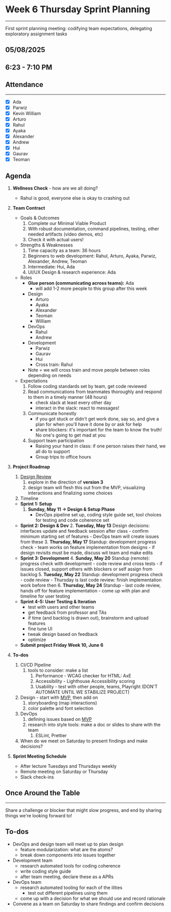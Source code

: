 # Week 6 Thursday Sprint Planning
--- 
First sprint planning meeting: codifying team expectations, delegating exploratory assignment tasks

## 05/08/2025
## 6:23 - 7:10 PM

## Attendance
---
- [x] Ada
- [x] Parwiz
- [x] Kevin William
- [x] Arturo
- [x] Rahul
- [x] Ayaka
- [x] Alexander
- [x] Andrew
- [x] Hui
- [x] Gaurav
- [x] Teoman
  
## Agenda
1. **Wellness Check** - how are we all doing?
   - Rahul is good, everyone else is okay to crashing out
2. **Team Contract**
   - Goals & Outcomes
      1. Complete our Minimal Viable Product 
      2. With robust documentation, command pipelines, testing, other needed artifacts (video demos, etc)
      3. Check it with actual users!
   - Strengths & Weaknesses
      1. Time capacity as a team: 36 hours
      2. Beginners to web development: Rahul, Arturo, Ayaka, Parwiz, Alexander, Andrew, Teoman
      3. Intermediate: Hui, Ada
      4. UI/UX Design & research experience: Ada
   - Roles
      - **Glue person (communicating across teams):** Ada
         - will add 1-2 more people to this group after this week
      - Design
         - Arturo
         - Ayaka
         - Alexander
         - Teoman
         - William
      - DevOps
         - Rahul
         - Andrew
      - Development
         - Parwiz
         - Gaurav
         - Hui
         - Cross train: Rahul
      - Note = we will cross train and move people between roles depending on needs
   - Expectations 
      1. Follow coding standards set by team, get code reviewed
      2. Read communications from teammates thoroughly and respond to them in a timely manner (48 hours)
         - check slack at least every other day
         - interact in the slack: react to messages!
      3. Communicate honestly
         - if you got stuck or didn't get work done, say so, and give a plan for when you'll have it done by or ask for help
         - share blockers: it's important for the team to know the truth! No one's going to get mad at you
      4. Support team participation
         - Raising your hand in class: if one person raises their hand, we all do to support
         - Group trips to office hours
3. **Project Roadmap**
   1. [Design Review](https://miro.com/app/board/uXjVI-s3M8k=/?moveToWidget=3458764626234861431&cot=14)
      1. explore in the direction of **version 3**
      2. design team will flesh this out from the MVP, visualizing interactions and finalizing some choices
   2. Timeline
   - **Sprint 1: Setup**
      1. **Sunday, May 11 -> Design & Setup Phase** 
         - DevOps pipeline set up, coding style guide set, tool choices for testing and code coherence set
   - **Sprint 2: Design & Dev**
      2. **Tuesday, May 13** Design decisions: interfaces update and feedback session after class
         - confirm minimum starting set of features
         - DevOps team will create issues from these
      3. **Thursday, May 17** Standup: development progress check
         - team works on feature implementation from designs
         - if design revisits must be made, discuss wit team and make edits
   - **Sprint 3: Development**
      4. **Sunday, May 20** Standup (remote): progress check with development
         - code review and cross tests
         - if issues closed, support others with blockers or self assign from backlog
      5. **Tuesday, May 22** Standup: development progress check
         - code review
         - Thursday is last code review: finish implementation work before then
      6. **Thursday, May 24** Standup
         - last code review, hands off for feature implementation
         - come up with plan and timeline for user testing
   - **Sprint 4-5: User Testing & Iteration**
     - test with users and other teams
     - get feedback from professor and TAs
     - if time (and backlog is drawn out), brainstorm and upload features
     - fine tune UI
     - tweak design based on feedback
     - optimize
   - **Submit project Friday Week 10, June 6**
  
4. **To-dos**
   1. CI/CD Pipeline
      1. tools to consider: make a list
         1. Performance - WCAG checker for HTML: AxE
         2. Accessibility - Lighthouse Accessibility scoring
         3. Usability - test with other people, teams, Playright (DON'T AUTOMATE UNTIL WE STABILIZE PROJECT)
   2. Design - start with [MVP](https://docs.google.com/document/d/1gw2O-qc4-TcafjCcNl9bC26Pxjly1q1tGmnjsovB9b4/edit?tab=t.0), then add on
      1. storyboarding (map interactions)
      2. color palette and font selection
   3. DevOps
      1. defining issues based on [MVP](https://docs.google.com/document/d/1gw2O-qc4-TcafjCcNl9bC26Pxjly1q1tGmnjsovB9b4/edit?tab=t.0)
      2. research into style tools: make a doc or slides to share with the team
         1. ESLint, Prettier
   4. When do we meet on Saturday to present findings and make decisions?
5. **Sprint Meeting Schedule**
   - After lecture Tuesdays and Thursdays weekly
   - Remote meeting on Saturday or Thursday
   - Slack check-ins

## Once Around the Table
---
Share a challenge or blocker that might slow progress, and end by sharing things we're looking forward to!

## To-dos
- DevOps and design team will meet up to plan design
  - feature modularization: what are the atoms?
  - break down components into issues together
- Development team
  - research automated tools for coding coherence
  - write coding style guide
  - after team meeting, declare these as a APRs
- DevOps team
  - research automated tooling for each of the ilities
    - test out different pipelines using them
  - come up with a decision for what we should use and record rationale
- Convene as a team on Saturday to share findings and confirm decisions
